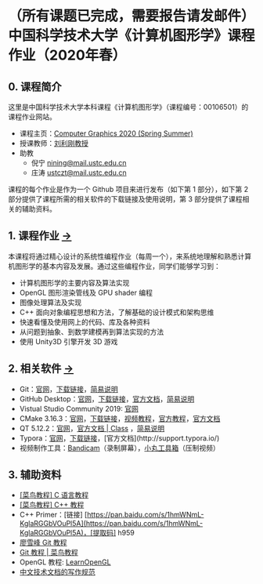 # （所有课题已完成，需要报告请发邮件）中国科学技术大学《计算机图形学》课程作业（2020年春）

## 0. 课程简介

这里是中国科学技术大学本科课程《计算机图形学》（课程编号：00106501）的课程作业网站。

- 课程主页：[Computer Graphics 2020 (Spring Summer)](http://staff.ustc.edu.cn/~lgliu/Courses/ComputerGraphics_2020_spring-summer/default.htm) 
- 授课教师：[刘利刚教授](http://staff.ustc.edu.cn/~lgliu) 
- 助教
  - 倪宁 [nining@mail.ustc.edu.cn](mailto:nining@mail.ustc.edu.cn) 
  - 庄涛 [ustczt@mail.ustc.edu.cn](mailto:ustczt@mail.ustc.edu.cn) 

课程的每个作业是作为一个 Github 项目来进行发布（如下第 1 部分），如下第 2 部分提供了课程所需的相关软件的下载链接及使用说明，第 3 部分提供了课程相关的辅助资料。

## 1. 课程作业 [->](Homeworks/) 

本课程将通过精心设计的系统性编程作业（每周一个），来系统地理解和熟悉计算机图形学的基本内容及发展。通过这些编程作业，同学们能够学习到：
- 计算机图形学的主要内容及算法实现
- OpenGL 图形渲染管线及 GPU shader 编程
- 图像处理算法及实现
- C++ 面向对象编程思想和方法，了解基础的设计模式和架构思维
- 快速看懂及使用网上的代码、库及各种资料
- 从问题到抽象、到数学建模再到算法实现的方法
- 使用 Unity3D 引擎开发 3D 游戏

## 2. 相关软件 [->](Softwares/) 

- Git：[官网](https://git-scm.com/)，[下载链接](https://git-scm.com/download/win)，[简易说明](Softwares/Github.md) 
- GitHub Desktop：[官网](https://desktop.github.com/)，[下载链接](https://central.github.com/deployments/desktop/desktop/latest/win32)，[官方文档](https://help.github.com/en/desktop)，[简易说明](Softwares/Github.md) 
- Vistual Studio Community 2019: [官网](https://visualstudio.microsoft.com/zh-hans/vs/) 
- CMake 3.16.3：[官网](https://cmake.org/)，[下载链接](https://github.com/Kitware/CMake/releases/download/v3.16.3/cmake-3.16.3-win64-x64.msi)，[视频教程](https://www.bilibili.com/video/av85644125/)，[官方教程](https://cmake.org/cmake/help/latest/guide/tutorial/index.html)，[官方文档](https://cmake.org/documentation/) 
- QT 5.12.2：[官网](https://www.qt.io/)，[官方文档 | Class](https://doc.qt.io/qt-5.12/classes.html) ，[简易说明](Softwares/Qt.md) 
- Typora：[官网](https://www.typora.io/)，[下载链接](https://www.typora.io/windows/typora-setup-x64.exe?)，[官方文档](http://support.typora.io/) 
- 视频制作工具：[Bandicam](https://www.bandicam.cn/)（录制屏幕），[小丸工具箱](https://maruko.appinn.me/)（压制视频）

## 3. 辅助资料

- [[菜鸟教程] C 语言教程](https://www.runoob.com/cprogramming/c-tutorial.html) 
- [[菜鸟教程] C++ 教程](https://www.runoob.com/cplusplus/cpp-tutorial.html) 
- C++ Primer：[链接] [https://pan.baidu.com/s/1hmWNmL-KglaRGGbVOuPl5A](https://pan.baidu.com/s/1hmWNmL-KglaRGGbVOuPl5A)，[提取码] h959
- [廖雪峰 Git 教程](https://www.liaoxuefeng.com/wiki/896043488029600) 
- [Git 教程 | 菜鸟教程](https://www.runoob.com/git/git-tutorial.html) 
- OpenGL 教程: [LearnOpenGL](https://learnopengl-cn.github.io/) 
- [中文技术文档的写作规范](https://github.com/ruanyf/document-style-guide) 

